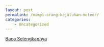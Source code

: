 ```yaml
---
layout: post
permalink: /mimpi-orang-kejatuhan-meteor/
categories:
    - Uncategorized
---
```


[Baca Selengkapnya](/06)